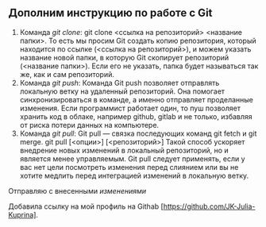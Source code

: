 ## Дополним инструкцию по работе с Git
1. Команда *git clone*:
git clone <ссылка на репозиторий> <название папки>.
То есть мы просим Git создать копию репозитория, который находится по ссылке (<ссылка на репозиторий>), и можем указать название новой папки, в которую Git скопирует репозиторий (<название папки>). Если его не указать, папка будет называться так же, как и сам репозиторий.
2. Команда *git push*:
Команда Git push позволяет отправлять локальную ветку на удаленный репозиторий. Она помогает синхронизироваться в команде, а именно отправляет проделанные изменения. Если программист работает один, то пуш позволяет хранить код в облаке, например github, gitlab и не только, избавляя от риска потери данных на компьютере.
3. Команда *git pull*:
Git pull — связка последующих команд git fetch и git merge.
git pull [<опции>] [<репозиторий>]
Такой способ ускоряет внедрение новых изменений в локальный репозиторий, но и является менее управляемым. Git pull следует применять, если у вас нет цели посмотреть изменения перед слиянием или вы не хотите медлить перед интеграцией изменений в локальную ветку.

Отправляю с внесенными *изменениями*

Добавила ссылку на мой профиль на Githab [https://github.com/JK-Julia-Kuprina].